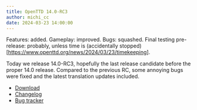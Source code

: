 ```yaml
---
title: OpenTTD 14.0-RC3
author: michi_cc
date: 2024-03-23 14:00:00
---
```


Features: added. Gameplay: improved. Bugs: squashed. Final testing pre-release: probably, unless time is (accidentally stopped)[https://www.openttd.org/news/2024/03/23/timekeeping].

Today we release 14.0-RC3, hopefully the last release candidate before the proper 14.0 release.
Compared to the previous RC, some annoying bugs were fixed and the latest translation updates included.

* [Download](https://www.openttd.org/downloads/openttd-releases/testing.html)
* [Changelog](https://cdn.openttd.org/openttd-releases/14.0-RC3/changelog.txt)
* [Bug tracker](https://github.com/OpenTTD/OpenTTD/issues)
